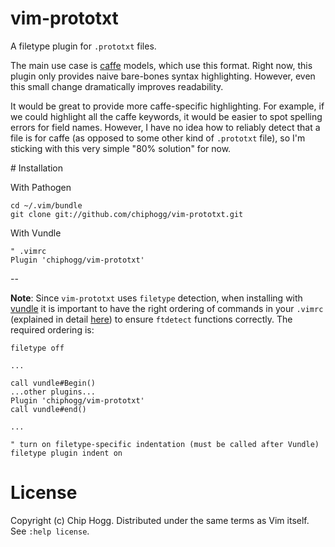 # vim-prototxt

A filetype plugin for `.prototxt` files.

The main use case is [caffe](http://caffe.berkeleyvision.org/) models, which use this format.  Right now, this plugin only provides naive bare-bones syntax highlighting.  However, even this small change dramatically improves readability.

It would be great to provide more caffe-specific highlighting.  For example, if we could highlight all the caffe keywords, it would be easier to spot spelling errors for field names.  However, I have no idea how to reliably detect that a file is for caffe (as opposed to some other kind of `.prototxt` file), so I'm sticking with this very simple "80% solution" for now.

# Installation

With Pathogen

    cd ~/.vim/bundle
    git clone git://github.com/chiphogg/vim-prototxt.git

With Vundle

    " .vimrc
    Plugin 'chiphogg/vim-prototxt'

--

**Note**: Since `vim-prototxt` uses `filetype` detection, when installing with [vundle](https://github.com/VundleVim/Vundle.vim) it is important to have the right ordering of commands in your `.vimrc` (explained in detail [here](https://github.com/VundleVim/Vundle.vim/issues/16)) to ensure `ftdetect` functions correctly. The required ordering is:

    filetype off
    
    ...

    call vundle#Begin()
    ...other plugins...
    Plugin 'chiphogg/vim-prototxt'
    call vundle#end()
    
    ...

    " turn on filetype-specific indentation (must be called after Vundle)
    filetype plugin indent on 
    
# License

Copyright (c) Chip Hogg.  Distributed under the same terms as Vim itself.  See `:help license`.
